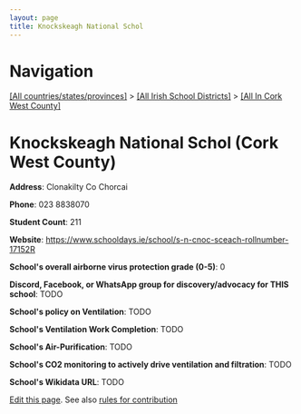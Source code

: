 ```yaml
---
layout: page
title: Knockskeagh National Schol
---
```

# Navigation

[[All countries/states/provinces]](../../..) > [[All Irish School Districts]](../..) > [[All In Cork West County]](..)

# Knockskeagh National Schol (Cork West County)

**Address**: Clonakilty Co Chorcai

**Phone**: 023 8838070

**Student Count**: 211

**Website**: <https://www.schooldays.ie/school/s-n-cnoc-sceach-rollnumber-17152R>

**School's overall airborne virus protection grade (0-5)**: 0

**Discord, Facebook, or WhatsApp group for discovery/advocacy for THIS school**: TODO

**School's policy on Ventilation**: TODO

**School's Ventilation Work Completion**: TODO

**School's Air-Purification**: TODO

**School's CO2 monitoring to actively drive ventilation and filtration**: TODO

**School's Wikidata URL**: TODO


[Edit this page](https://github.com/ventilate-schools/Ireland/edit/main/./Cork_West_County/Knockskeagh_National_Schol.md). See also [rules for contribution](../../../contribution-rules/)